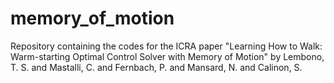 # memory_of_motion
Repository containing the codes for the ICRA paper "Learning How to Walk: Warm-starting Optimal Control Solver with Memory of Motion" by Lembono, T. S. and Mastalli, C. and Fernbach, P. and Mansard, N. and Calinon, S.
